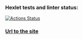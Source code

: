 ### Hexlet tests and linter status:
[![Actions Status](https://github.com/lovedr6s/python-project-52/actions/workflows/hexlet-check.yml/badge.svg)](https://github.com/lovedr6s/python-project-52/actions)


### [Url to the site](https://python-project-52-ptxg.onrender.com)
